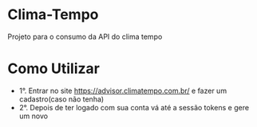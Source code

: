 # Clima-Tempo
Projeto para o consumo da API do clima tempo

# Como Utilizar
- 1°. Entrar no site https://advisor.climatempo.com.br/ e fazer um cadastro(caso não tenha)
- 2°. Depois de ter logado com sua conta vá até a sessão tokens e gere um novo
